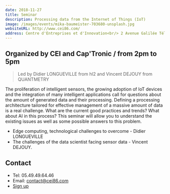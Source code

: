 ```yaml
---
date: 2018-11-27
title: Seminar
description: Processing data from the Internet of Things (IoT)
image: /images/events/mika-baumeister-703680-unsplash.jpg
websiteURL: http://www.cei86.com/
address: Centre d'Entreprises et d'Innovation<br/> 2 Avenue Galilée Téléport 1<br/> 86360 Chasseneuil du Poitou, France
---
```


## Organized by CEI and Cap'Tronic / from 2pm to 5pm

> Led by Didier LONGUEVILLE from hl2 and Vincent DEJOUY from QUANTMETRY

The proliferation of intelligent sensors, the growing adoption of IoT devices and the integration of many intelligent applications call for questions about the amount of generated data and their processing. Defining a processing architecture tailored for effective management of a massive amount of data is a real challenge. What are the current good practices and trends? What about AI in this process? This seminar will allow you to understand the existing issues as well as some possible answers to this problem.

- Edge computing, technological challenges to overcome - Didier LONGUEVILLE
- The challenges of the data scientist facing sensor data - Vincent DEJOUY.

## Contact

- Tel: 05.49.49.64.46
- Email: contact@cei86.com
- [Sign up](https://docs.google.com/forms/d/e/1FAIpQLSd6Euw0eMGOKcPHMxrZp3ZWuU6Bsky-6FFTmtDjTwpfdPL8eA/viewform)
